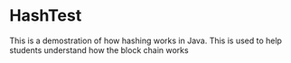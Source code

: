 # HashTest
This is a demostration of how hashing works in Java. This is used to help students understand how the block chain works
